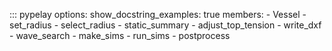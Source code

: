 ::: pypelay
    options:
        show_docstring_examples: true
        members:
        - Vessel
        - set_radius
        - select_radius
        - static_summary
        - adjust_top_tension
        - write_dxf
        - wave_search
        - make_sims
        - run_sims
        - postprocess

